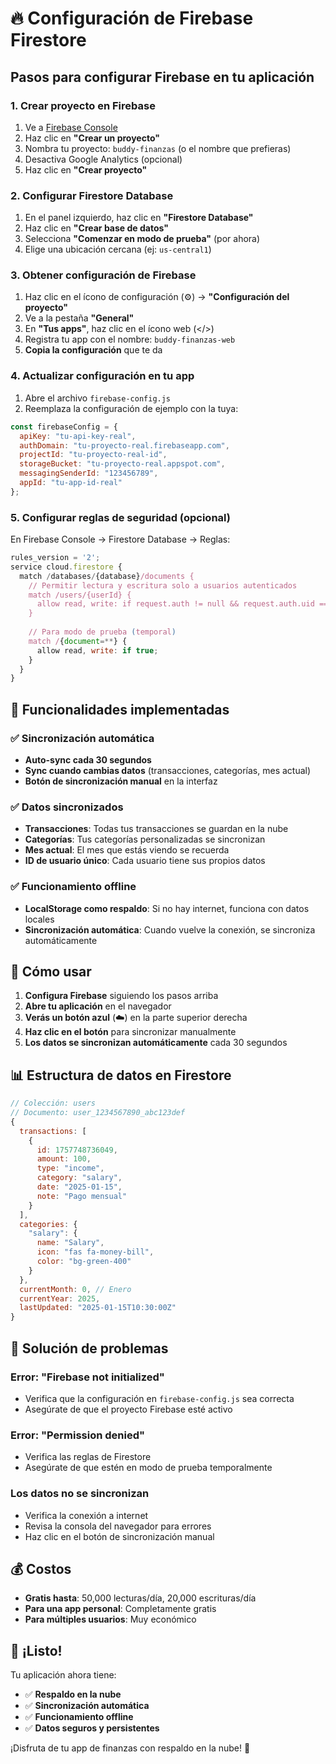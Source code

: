 # 🔥 Configuración de Firebase Firestore

## Pasos para configurar Firebase en tu aplicación

### 1. Crear proyecto en Firebase

1. Ve a [Firebase Console](https://console.firebase.google.com/)
2. Haz clic en **"Crear un proyecto"**
3. Nombra tu proyecto: `buddy-finanzas` (o el nombre que prefieras)
4. Desactiva Google Analytics (opcional)
5. Haz clic en **"Crear proyecto"**

### 2. Configurar Firestore Database

1. En el panel izquierdo, haz clic en **"Firestore Database"**
2. Haz clic en **"Crear base de datos"**
3. Selecciona **"Comenzar en modo de prueba"** (por ahora)
4. Elige una ubicación cercana (ej: `us-central1`)

### 3. Obtener configuración de Firebase

1. Haz clic en el ícono de configuración (⚙️) → **"Configuración del proyecto"**
2. Ve a la pestaña **"General"**
3. En **"Tus apps"**, haz clic en el ícono web (</>)
4. Registra tu app con el nombre: `buddy-finanzas-web`
5. **Copia la configuración** que te da

### 4. Actualizar configuración en tu app

1. Abre el archivo `firebase-config.js`
2. Reemplaza la configuración de ejemplo con la tuya:

```javascript
const firebaseConfig = {
  apiKey: "tu-api-key-real",
  authDomain: "tu-proyecto-real.firebaseapp.com",
  projectId: "tu-proyecto-real-id",
  storageBucket: "tu-proyecto-real.appspot.com",
  messagingSenderId: "123456789",
  appId: "tu-app-id-real"
};
```

### 5. Configurar reglas de seguridad (opcional)

En Firebase Console → Firestore Database → Reglas:

```javascript
rules_version = '2';
service cloud.firestore {
  match /databases/{database}/documents {
    // Permitir lectura y escritura solo a usuarios autenticados
    match /users/{userId} {
      allow read, write: if request.auth != null && request.auth.uid == userId;
    }
    
    // Para modo de prueba (temporal)
    match /{document=**} {
      allow read, write: if true;
    }
  }
}
```

## 🚀 Funcionalidades implementadas

### ✅ Sincronización automática
- **Auto-sync cada 30 segundos**
- **Sync cuando cambias datos** (transacciones, categorías, mes actual)
- **Botón de sincronización manual** en la interfaz

### ✅ Datos sincronizados
- **Transacciones**: Todas tus transacciones se guardan en la nube
- **Categorías**: Tus categorías personalizadas se sincronizan
- **Mes actual**: El mes que estás viendo se recuerda
- **ID de usuario único**: Cada usuario tiene sus propios datos

### ✅ Funcionamiento offline
- **LocalStorage como respaldo**: Si no hay internet, funciona con datos locales
- **Sincronización automática**: Cuando vuelve la conexión, se sincroniza automáticamente

## 🎯 Cómo usar

1. **Configura Firebase** siguiendo los pasos arriba
2. **Abre tu aplicación** en el navegador
3. **Verás un botón azul** (☁️) en la parte superior derecha
4. **Haz clic en el botón** para sincronizar manualmente
5. **Los datos se sincronizan automáticamente** cada 30 segundos

## 📊 Estructura de datos en Firestore

```javascript
// Colección: users
// Documento: user_1234567890_abc123def
{
  transactions: [
    {
      id: 1757748736049,
      amount: 100,
      type: "income",
      category: "salary",
      date: "2025-01-15",
      note: "Pago mensual"
    }
  ],
  categories: {
    "salary": {
      name: "Salary",
      icon: "fas fa-money-bill",
      color: "bg-green-400"
    }
  },
  currentMonth: 0, // Enero
  currentYear: 2025,
  lastUpdated: "2025-01-15T10:30:00Z"
}
```

## 🔧 Solución de problemas

### Error: "Firebase not initialized"
- Verifica que la configuración en `firebase-config.js` sea correcta
- Asegúrate de que el proyecto Firebase esté activo

### Error: "Permission denied"
- Verifica las reglas de Firestore
- Asegúrate de que estén en modo de prueba temporalmente

### Los datos no se sincronizan
- Verifica la conexión a internet
- Revisa la consola del navegador para errores
- Haz clic en el botón de sincronización manual

## 💰 Costos

- **Gratis hasta**: 50,000 lecturas/día, 20,000 escrituras/día
- **Para una app personal**: Completamente gratis
- **Para múltiples usuarios**: Muy económico

## 🎉 ¡Listo!

Tu aplicación ahora tiene:
- ✅ **Respaldo en la nube**
- ✅ **Sincronización automática**
- ✅ **Funcionamiento offline**
- ✅ **Datos seguros y persistentes**

¡Disfruta de tu app de finanzas con respaldo en la nube! 🚀
